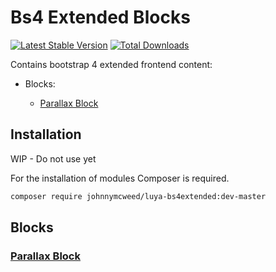 # Bs4 Extended Blocks

[![Latest Stable Version](https://poser.pugx.org/johnnymcweed/luya-bs4extended/v/stable)](https://packagist.org/packages/johnnymcweed/luya-bs4extended)
[![Total Downloads](https://poser.pugx.org/johnnymcweed/luya-bs4extended/downloads)](https://packagist.org/packages/johnnymcweed/luya-bs4extended)

Contains bootstrap 4 extended frontend content:

+ Blocks:

  + [Parallax Block](https://github.com/pixelcog/parallax.js/tree/v2.0.0-alpha)

## Installation

WIP - Do not use yet

For the installation of modules Composer is required.

```sh
composer require johnnymcweed/luya-bs4extended:dev-master
```

## Blocks

### [Parallax Block](https://github.com/pixelcog/parallax.js/tree/v2.0.0-alpha)

